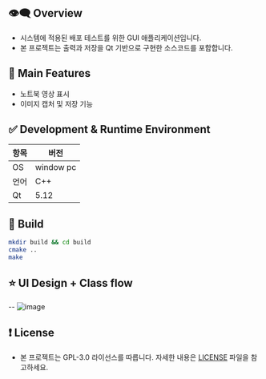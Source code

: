 ## 👁‍🗨 Overview
- 시스템에 적용된 배포 테스트를 위한 GUI 애플리케이션입니다. 
- 본 프로젝트는 출력과 저장을 Qt 기반으로 구현한 소스코드를 포함합니다.

## 🚀 Main Features
- 노트북 영상 표시
- 이미지 캡처 및 저장 기능

## ✅ Development & Runtime Environment
| 항목 | 버전 |
|------------|-----------|
| OS | window pc |
| 언어 | C++ |
| Qt | 5.12 |

## 📌 Build
```bash
mkdir build && cd build
cmake ..
make
```

## ⭐ UI Design + Class flow
--
![image](https://github.com/user-attachments/assets/6acff3e3-13e3-41ea-8097-5405843a0b9e)




## ❗ License
- 본 프로젝트는 GPL-3.0 라이선스를 따릅니다. 자세한 내용은 [LICENSE](https://github.com/ComLASER-Opensource/CAM_Capture/blob/main/LICENSE) 파일을 참고하세요.
